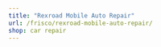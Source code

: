 ```yaml
---
title: "Rexroad Mobile Auto Repair"
url: /frisco/rexroad-mobile-auto-repair/
shop: car repair
---
```

